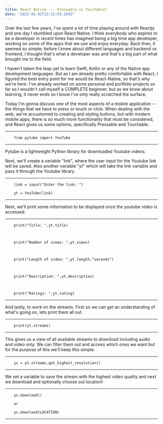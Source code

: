 ```yaml
---
title: React Native --- Pressable vs Touchable?
date: "2022-01-01T22:12:03.284Z"
---
```


Over the last few years, I've spent a lot of time playing around with Reactjs and one day I stumbled upon React Native. I think everybody who aspires to be a developer in recent times has imagined being a big time app developer, working on some of the apps that we use and enjoy everyday. Back then, it seemed so simple; before I knew about different languages and backend vs frontend, I thought that's what a developer was and that's a big part of what brought me to the field.

I haven't taken the leap yet to learn Swift, Kotlin or any of the Native app development languages. But as I am already pretty comfortable with React, I figured the best entry point for me would be React-Native, so that's why we're here. I've already worked on some personal and portfolio projects so far so I wouldn't call myself a COMPLETE beginner, but as we know about learning, it never ends so I know I've only really scratched the surface.

Today I'm gonna discuss one of the most aspects of a mobile application -- the things that we have to press or touch or click. When dealing with the web, we're accustomed to creating and styling buttons, but with modern mobile apps, there is so much more functionality that must be considered, and React gives us some options, specifically Pressable and Touchable.

-----------------------------
        from pytube import YouTube

-----------------------------
Pytube is a lightweight Python library for downloaded Youtube videos. 

Next, we'll create a variable "link", where the user input for the Youtube link will be saved. Also another variable "yt" which will take the link variable and pass it through the Youtube library.


-----------------------------
        link = input("Enter the link: ")

        yt = YouTube(link)

-----------------------------


Next, we'll print some information to be displayed once the youtube video is accessed.

-----------------------------

        print("Title: ",yt.title)



        print("Number of views: ",yt.views)



        print("Length of video: ",yt.length,"seconds")



        print("Description: ",yt.description)



        print("Ratings: ",yt.rating)

-----------------------------


And lastly, to work on the streams. First so we can get an understanding of what's going on, lets print them all out.

-----------------------------
        print(yt.streams)

-----------------------------

This gives us a view of all available streams to download including audio and video only. We can filter them out and access which ones we want but for the purpose of this we'll keep this simple. 

-----------------------------

        ys = yt.streams.get_highest_resolution()

-----------------------------

We set a variable to save the stream with the highest video quality and next we download and optionally choose out location!

-----------------------------

        ys.download()

        or

        ys.download(LOCATION)

-----------------------------